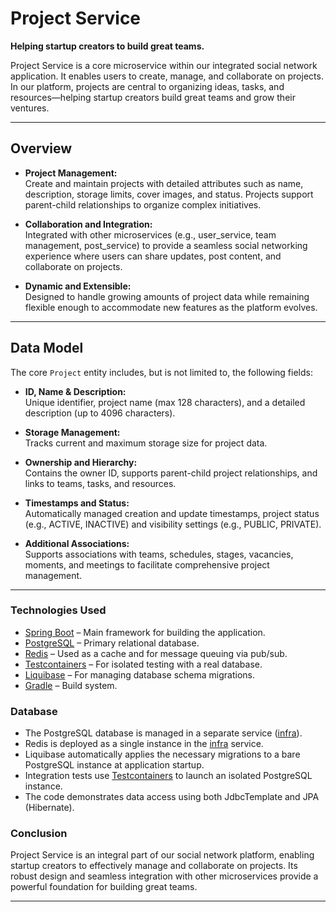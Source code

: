 # Project Service

**Helping startup creators to build great teams.**

Project Service is a core microservice within our integrated social network application. It enables users to create, manage, and collaborate on projects. In our platform, projects are central to organizing ideas, tasks, and resources—helping startup creators build great teams and grow their ventures.

---

## Overview

- **Project Management:**  
  Create and maintain projects with detailed attributes such as name, description, storage limits, cover images, and status. Projects support parent-child relationships to organize complex initiatives.

- **Collaboration and Integration:**  
  Integrated with other microservices (e.g., user_service, team management, post_service) to provide a seamless social networking experience where users can share updates, post content, and collaborate on projects.

- **Dynamic and Extensible:**  
  Designed to handle growing amounts of project data while remaining flexible enough to accommodate new features as the platform evolves.

---

## Data Model

The core `Project` entity includes, but is not limited to, the following fields:

- **ID, Name & Description:**  
  Unique identifier, project name (max 128 characters), and a detailed description (up to 4096 characters).

- **Storage Management:**  
  Tracks current and maximum storage size for project data.

- **Ownership and Hierarchy:**  
  Contains the owner ID, supports parent-child project relationships, and links to teams, tasks, and resources.

- **Timestamps and Status:**  
  Automatically managed creation and update timestamps, project status (e.g., ACTIVE, INACTIVE) and visibility settings (e.g., PUBLIC, PRIVATE).

- **Additional Associations:**  
  Supports associations with teams, schedules, stages, vacancies, moments, and meetings to facilitate comprehensive project management.

---

### Technologies Used

- [Spring Boot](https://spring.io/projects/spring-boot) – Main framework for building the application.
- [PostgreSQL](https://www.postgresql.org/) – Primary relational database.
- [Redis](https://redis.io/) – Used as a cache and for message queuing via pub/sub.
- [Testcontainers](https://testcontainers.com/) – For isolated testing with a real database.
- [Liquibase](https://www.liquibase.org/) – For managing database schema migrations.
- [Gradle](https://gradle.org/) – Build system.

### Database

- The PostgreSQL database is managed in a separate service ([infra](../infra)).
- Redis is deployed as a single instance in the [infra](../infra) service.
- Liquibase automatically applies the necessary migrations to a bare PostgreSQL instance at application startup.
- Integration tests use [Testcontainers](https://testcontainers.com/) to launch an isolated PostgreSQL instance.
- The code demonstrates data access using both JdbcTemplate and JPA (Hibernate).

### Conclusion

Project Service is an integral part of our social network platform, enabling startup creators to effectively manage and collaborate on projects. Its robust design and seamless integration with other microservices provide a powerful foundation for building great teams.

---
